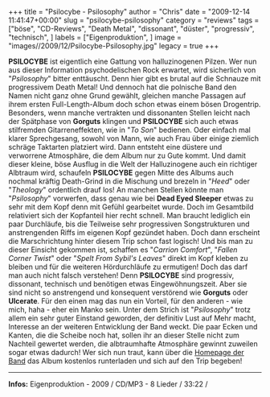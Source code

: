+++
title = "Psilocybe - Psilosophy"
author = "Chris"
date = "2009-12-14 11:41:47+00:00"
slug = "psilocybe-psilosophy"
category = "reviews"
tags = ["böse", "CD-Reviews", "Death Metal", "dissonant", "düster", "progressiv", "technisch", ]
labels = ["Eigenproduktion", ]
image = "images//2009/12/Psilocybe-Psilosophy.jpg"
legacy = true
+++

**PSILOCYBE** ist eigentlich eine Gattung von halluzinogenen Pilzen. Wer nun aus dieser Information psychodelischen Rock erwartet, wird sicherlich von "_Psilosophy_" bitter enttäuscht. Denn hier gibt es brutal auf die Schnauze mit progressivem Death Metal! Und dennoch hat die polnische Band den Namen nicht ganz ohne Grund gewählt, gleichen manche Passagen auf ihrem ersten Full-Length-Album doch schon etwas einem bösen Drogentrip.
Besonders, wenn manche vertrakten und dissonanten Stellen leicht nach der Spätphase von **Gorguts** klingen und **PSILOCYBE** sich auch etwas stilfremden Gitarreneffekten, wie in "_To Son_" bedienen. Oder einfach mal klarer Sprechgesang, sowohl von Mann, wie auch Frau über einige ziemlich schräge Taktarten platziert wird. Dann entsteht eine düstere und verworrene Atmosphäre, die dem Album nur zu Gute kommt. Und damit dieser kleine, böse Ausflug in die Welt der Halluzinogene auch ein richtiger Albtraum wird, schaufeln **PSILOCYBE** gegen Mitte des Albums auch nochmal kräftig Death-Grind in die Mischung und brezeln in "_Heed_" oder "_Theology_" ordentlich drauf los!
An manchen Stellen könnte man "_Psilosophy_" vorwerfen, dass genau wie bei **Dead Eyed Sleeper** etwas zu sehr mit dem Kopf denn mit Gefühl gearbeitet wurde. Doch im Gesamtbild relativiert sich der Kopfanteil hier recht schnell. Man braucht lediglich ein paar Durchläufe, bis die Teilweise sehr progressiven Songstrukturen und anstrengenden Riffs im eigenen Kopf gezündet haben. Doch dann erscheint die Marschrichtung hinter diesem Trip schon fast logisch! Und bis man zu dieser Einsicht gekommen ist, schaffen es "_Carrion Comfort_", "_Fallen Corner Twist_" oder "_Spelt From Sybil's Leaves_" direkt im Kopf kleben zu bleiben und für die weiteren Hördurchläufe zu ermutigen! Doch das darf man auch nicht falsch verstehen! Denn **PSILOCYBE** sind progressiv, dissonant, technisch und benötigen etwas Eingewöhnungszeit. Aber sie sind nicht so anstrengend und konsequent verstörend wie **Gorguts** oder **Ulcerate**. Für den einen mag das nun ein Vorteil, für den anderen - wie mich, haha - eher ein Manko sein.
Unter dem Strich ist "_Psilosophy_" trotz allem ein sehr guter Einstand geworden, der definitiv Lust auf Mehr macht, Interesse an der weiteren Entwicklung der Band weckt. Die paar Ecken und Kanten, die die Scheibe noch hat, sollen ihr an dieser Stelle nicht zum Nachteil gewertet werden, die albtraumhafte Atmosphäre gewinnt zuweilen sogar etwas dadurch!
Wer sich nun traut, kann über die <a href="http://psilocybe.metal.pl/">Homepage der Band</a> das Album kostenlos runterladen und sich auf den Trip begeben!





---
**Infos:**
Eigenproduktion - 2009 / 
CD/MP3 - 8 Lieder / 33:22 / 
